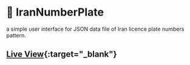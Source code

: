 # :car: IranNumberPlate
a simple user interface for JSON data file of Iran licence plate numbers pattern. 

## [Live View](http://bit.ly/2n3vdaV){:target="_blank"}
